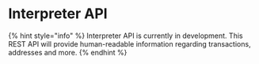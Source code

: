 # Interpreter API

{% hint style="info" %}
Interpreter API is currently in development. This REST API will provide human-readable information regarding transactions, addresses and more.&#x20;
{% endhint %}
